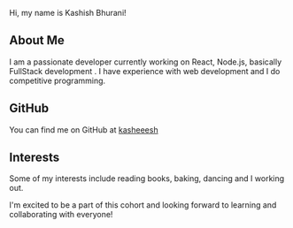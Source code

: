 Hi, my name is Kashish Bhurani!

## About Me

I am a passionate developer currently working on React, Node.js, basically FullStack development . I have experience with web development and I do competitive programming.

## GitHub

You can find me on GitHub at [kasheeesh](https://github.com/kasheeesh)

## Interests

Some of my interests include reading books, baking, dancing and I working out.

I'm excited to be a part of this cohort and looking forward to learning and collaborating with everyone!
